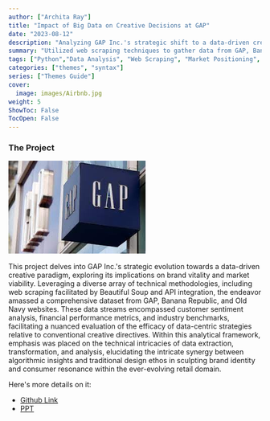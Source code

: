 ```yaml
---
author: ["Archita Ray"]
title: "Impact of Big Data on Creative Decisions at GAP"
date: "2023-08-12"
description: "Analyzing GAP Inc.'s strategic shift to a data-driven creative process, evaluating its impact on brand identity and market positioning"
summary: "Utilized web scraping techniques to gather data from GAP, Banana Republic, and Old Navy websites, leveraging customer reviews and financial reports to quantify the effectiveness of a data-driven approach versus a creative direction in brand strategy"
tags: ["Python","Data Analysis", "Web Scraping", "Market Positioning", "Beautifool Soup","Beautiful Soup", "API Integration"]
categories: ["themes", "syntax"]
series: ["Themes Guide"]
cover:
  image: images/Airbnb.jpg
weight: 5
ShowToc: False
TocOpen: False
---
```


### The Project

![Gap](https://raw.githubusercontent.com/archita612/Portfolio/main/MyFreshWebsite/assets/images/Gap.jpeg)


This project delves into GAP Inc.'s strategic evolution towards a data-driven creative paradigm, exploring its implications on brand vitality and market viability. Leveraging a diverse array of technical methodologies, including web scraping facilitated by Beautiful Soup and API integration, the endeavor amassed a comprehensive dataset from GAP, Banana Republic, and Old Navy websites. These data streams encompassed customer sentiment analysis, financial performance metrics, and industry benchmarks, facilitating a nuanced evaluation of the efficacy of data-centric strategies relative to conventional creative directives. Within this analytical framework, emphasis was placed on the technical intricacies of data extraction, transformation, and analysis, elucidating the intricate synergy between algorithmic insights and traditional design ethos in sculpting brand identity and consumer resonance within the ever-evolving retail domain.

Here's more details on it:
- [Github Link](https://github.com/archita612/Impact_of_Big_Data_on_Gap)
- [PPT](https://github.com/archita612/Impact_of_Big_Data_on_Gap/blob/main/WDA_Group14GapCase.pdf)
